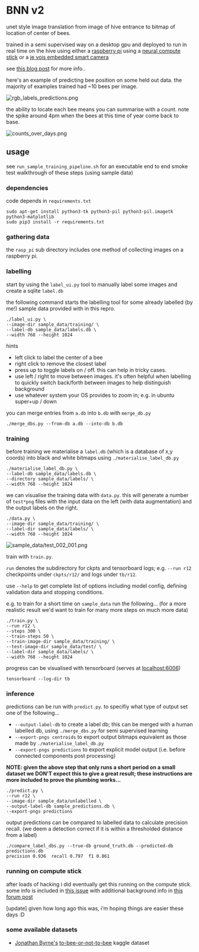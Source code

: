 # BNN v2

unet style image translation from image of hive entrance to bitmap of location of center of bees.

trained in a semi supervised way on a desktop gpu and deployed to run in real time on the hive using
either a [raspberry pi](https://www.raspberrypi.org/) using a [neural compute stick](https://developer.movidius.com/)
or a [je vois embedded smart camera](http://jevois.org/)

see [this blog post](http://matpalm.com/blog/counting_bees/) for more info..

here's an example of predicting bee position on some held out data. the majority of examples trained had ~10 bees per image.

![rgb_labels_predictions.png](rgb_labels_predictions.png)

the ability to locate each bee means you can summarise with a count. note the spike around 4pm when the bees at this time of year come back to base.

![counts_over_days.png](counts_over_days.png)

## usage

see `run_sample_training_pipeline.sh` for an executable end to end smoke test walkthrough of these steps (using sample data)

### dependencies

code depends in `requirements.txt`

```
sudo apt-get install python3-tk python3-pil python3-pil.imagetk python3-matplotlib
sudo pip3 install -r requirements.txt
```

### gathering data

the `rasp_pi` sub directory includes one method of collecting images on a raspberry pi.

### labelling

start by using the `label_ui.py` tool to manually label some images and create a sqlite `label.db`

the following command starts the labelling tool for some already labelled (by me!) sample data provided with in this repro.

```
./label_ui.py \
--image-dir sample_data/training/ \
--label-db sample_data/labels.db \
--width 768 --height 1024
```

hints

* left click to label the center of a bee
* right click to remove the closest label
* press up to toggle labels on / off. this can help in tricky cases.
* use left / right to move between images. it's often helpful when labelling to quickly switch back/forth between images to help distinguish background
* use whatever system your OS provides to zoom in; e.g. in ubuntu super+up / down

you can merge entries from `a.db` into `b.db` with `merge_db.py`

```
./merge_dbs.py --from-db a.db --into-db b.db
```

### training

before training we materialise a `label.db` (which is a database of x,y coords)
into black and white bitmaps using `./materialise_label_db.py`

```
./materialise_label_db.py \
--label-db sample_data/labels.db \
--directory sample_data/labels/ \
--width 768 --height 1024
```

we can visualise the training data with `data.py`. this will generate a number of `test*png` files with
the input data on the left (with data augmentation) and the output labels on the right.

```
./data.py \
--image-dir sample_data/training/ \
--label-dir sample_data/labels/ \
--width 768 --height 1024
```

![sample_data/test_002_001.png](sample_data/test_002_001.png)

train with `train.py`.

`run` denotes the subdirectory for ckpts and tensorboard logs; e.g. `--run r12` checkpoints
under `ckpts/r12/` and logs under `tb/r12`.

use `--help` to get complete list of options including model config, defining validation data and stopping conditions.

e.g. to train for a short time on `sample_data` run the following... (for a more realistic result we'd want
to train for many more steps on much more data)

```
./train.py \
--run r12 \
--steps 300 \
--train-steps 50 \
--train-image-dir sample_data/training/ \
--test-image-dir sample_data/test/ \
--label-dir sample_data/labels/ \
--width 768 --height 1024
```

progress can be visualised with tensorboard (serves at <a href="http://localhost:6006">localhost:6006</a>)

```
tensorboard --log-dir tb
```

### inference

predictions can be run with `predict.py`.
to specifiy what type of output set one of the following...

* `--output-label-db` to create a label db; this can be merged with a human labelled db, using `./merge_dbs.py` for semi supervised learning
* `--export-pngs centroids` to export output bitmaps equivalent as those made by `./materialise_label_db.py`
* `--export-pngs predictions` to export explicit model output (i.e. before connected components post processing)

<b>NOTE: given the above step that only runs a short period on a small dataset we DON'T expect this to give
a great result; these instructions are more included to prove the plumbing works...</b>

```
./predict.py \
--run r12 \
--image-dir sample_data/unlabelled \
--output-label-db sample_predictions.db \
--export-pngs predictions
```

output predictions can be compared to labelled data to calculate precision recall.
(we deem a detection correct if it is within a thresholded distance from a label)

```
./compare_label_dbs.py --true-db ground_truth.db --predicted-db predictions.db
precision 0.936  recall 0.797  f1 0.861
```

### running on compute stick

after loads of hacking i did eventually get this running on the compute stick.
some info is included in [this issue](https://github.com/matpalm/bnn/issues/8)
with additional background info in [this forum post](https://ncsforum.movidius.com/discussion/692/incorrect-inference-results-from-a-minimal-tensorflow-model#latest)

[update] given how long ago this was, i'm hoping things are easier these days :D

### some available datasets

* [Jonathan Byrne's](https://github.com/squeakus) [to-bee-or-not-to-bee](https://www.kaggle.com/jonathanbyrne/to-bee-or-not-to-bee) kaggle dataset
